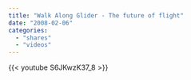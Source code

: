 ```yaml
---
title: "Walk Along Glider - The future of flight"
date: "2008-02-06"
categories:
  - "shares"
  - "videos"
---
```


{{< youtube S6JKwzK37_8 >}}
